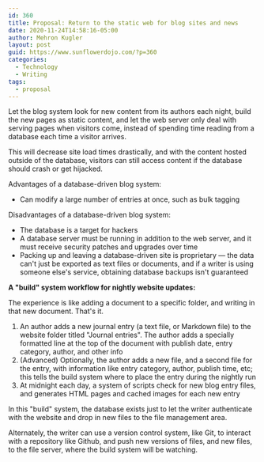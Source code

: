 ```yaml
---
id: 360
title: Proposal: Return to the static web for blog sites and news
date: 2020-11-24T14:58:16-05:00
author: Mehron Kugler
layout: post
guid: https://www.sunflowerdojo.com/?p=360
categories:
  - Technology
  - Writing
tags:
  - proposal
---
```

Let the blog system look for new content from its authors each night, build the new pages as static content, and let the web server only deal with serving pages when visitors come, instead of spending time reading from a database each time a visitor arrives.

This will decrease site load times drastically, and with the content hosted outside of the database, visitors can still access content if the database should crash or get hijacked.

Advantages of a database-driven blog system:

  * Can modify a large number of entries at once, such as bulk tagging

Disadvantages of a database-driven blog system:

  * The database is a target for hackers
  * A database server must be running in addition to the web server, and it must receive security patches and upgrades over time
  * Packing up and leaving a database-driven site is proprietary &mdash; the data can't just be exported as text files or documents, and if a writer is using someone else's service, obtaining database backups isn't guaranteed

**A "build" system workflow for nightly website updates:**

The experience is like adding a document to a specific folder, and writing in that new document. That's it.

  1. An author adds a new journal entry (a text file, or Markdown file) to the website folder titled "Journal entries". The author adds a specially formatted line at the top of the document with publish date, entry category, author, and other info
  2. (Advanced) Optionally, the author adds a new file, and a second file for the entry, with information like entry category, author, publish time, etc; this tells the build system where to place the entry during the nightly run
  3. At midnight each day, a system of scripts check for new blog entry files, and generates HTML pages and cached images for each new entry

In this "build" system, the database exists just to let the writer authenticate with the website and drop in new files to the file management area.

Alternately, the writer can use a version control system, like Git, to interact with a repository like Github, and push new versions of files, and new files, to the file server, where the build system will be watching.
